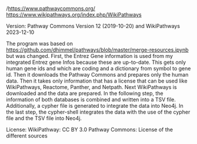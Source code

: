 /https://www.pathwaycommons.org/
https://www.wikipathways.org/index.php/WikiPathways

Version: Pathway Commons Version 12 (2019-10-20) and WikiPathways 2023-12-10

The program was based on https://github.com/dhimmel/pathways/blob/master/merge-resources.ipynb but was changed.
First, the Entrez Gene information is used from my integrated Entrez gene Infos because these are up-to-date. This gets only human gene ids and which are coding and a dictionary from symbol to gene id.
Then it downloads the Pathway Commons and prepares only the human data. Then it takes only information that has a license that can be used like WikiPathways, Reactome, Panther, and Netpath.
Next WikiPathways is downloaded and the data are prepared.
In the following step, the information of both databases is combined and written into a TSV file. Additionally, a cypher file is generated to integrate the data into Neo4j.
In the last step, the cypher-shell integrates the data with the use of the cypher file and the TSV file into Neo4j.

License: WikiPathway: CC BY 3.0
	Pathway Commons: License of the different sources
		
